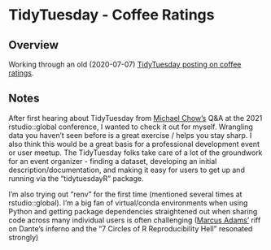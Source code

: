 TidyTuesday - Coffee Ratings
================

## Overview

Working through an old (2020-07-07) [TidyTuesday posting on coffee
ratings](https://github.com/rfordatascience/tidytuesday/tree/master/data/2020/2020-07-07).

## Notes

After first hearing about TidyTuesday from [Michael
Chow’s](https://rstudio.com/resources/rstudioglobal-2021/bringing-the-tidyverse-to-python-with-siuba/)
Q&A at the 2021 rstudio::global conference, I wanted to check it out for
myself. Wrangling data you haven’t seen before is a great exercise /
helps you stay sharp. I also think this would be a great basis for a
professional development event or user meetup. The TidyTuesday folks
take care of a lot of the groundwork for an event organizer - finding a
dataset, developing an initial description/documentation, and making it
easy for users to get up and running via the “tidytuesdayR” package.

I’m also trying out “renv” for the first time (mentioned several times
at rstudio::global). I’m a big fan of virtual/conda environments when
using Python and getting package dependencies straightened out when
sharing code across many individual users is often challenging ([Marcus
Adams’](https://rstudio.com/resources/rstudioglobal-2021/not-the-app-we-deserve-the-app-we-need-putting-a-gmp-shiny-app-into-production/)
riff on Dante’s inferno and the “7 Circles of R Reproducibility Hell”
resonated strongly)
